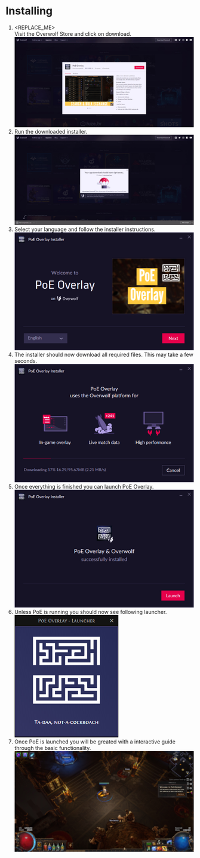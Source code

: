 # Installing

1. <REPLACE_ME><br>Visit the Overwolf Store and click on download.<br>![Store](img/install_store.jpg)
2. Run the downloaded installer. <br>![Downloaded](img/install_downloaded.jpg)
3. Select your language and follow the installer instructions. <br>
![Start](img/install_start.jpg)
4. The installer should now download all required files. This may take a few seconds.<br>![Download](img/install_download.jpg)
5. Once everything is finished you can launch PoE Overlay. <br>![Launch](img/install_launch.jpg)
6. Unless PoE is running you should now see following launcher. <br> ![Launcher](img/install_launcher.jpg)
7. Once PoE is launched you will be greated with a interactive guide through the basic functionality. <br>![Introduction](img/install_introduction.jpg)